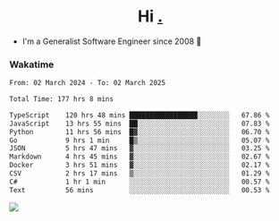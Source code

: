 <h1 align="center">Hi <a href="https://www.hackerrank.com/erasmosaraujo">.</a></h1>
 
- I'm a Generalist Software Engineer  since 2008 🚀
<!--  
<p align="left">
  <a href="https://github.com/erasmosoares/github-readme-stats">
    <img
      align="center"
      src="https://github-readme-stats.vercel.app/api/top-langs/?username=erasmosoares&theme=radical&layout=compact"
    />
  </a>
  <a href="https://github.com/erasmosoares/github-readme-stats">
    [![Harlok's WakaTime stats](https://github-readme-stats.vercel.app/api/wakatime?username=ffflabs)](https://github.com/anuraghazra/github-readme-stats)
  </a>
</p>

<!--
 ### Repo 
 
<p align="left">
 <a href="https://github.com/erasmosoares/github-readme-stats">
    <img
      align="center"
      height="165"
      src="https://github-readme-stats.vercel.app/api/pin?username=erasmosoares&repo=sample-node&title_color=fff&icon_color=f9f9f9&text_color=9f9f9f&bg_color=151515"
    />
  </a>
  <a href="https://github.com/erasmosoares/github-readme-stats">
    <img
      align="center"
      height="165"
      src="https://github-readme-stats.vercel.app/api/pin?username=erasmosoares&repo=sample-node&title_color=fff&icon_color=f9f9f9&text_color=9f9f9f&bg_color=151515"
    />
  </a>
</p>
-->

 ### Wakatime 

<!--START_SECTION:waka-->

```txt
From: 02 March 2024 - To: 02 March 2025

Total Time: 177 hrs 8 mins

TypeScript    120 hrs 48 mins █████████████████░░░░░░░░   67.86 %
JavaScript    13 hrs 55 mins  ██░░░░░░░░░░░░░░░░░░░░░░░   07.83 %
Python        11 hrs 56 mins  █▓░░░░░░░░░░░░░░░░░░░░░░░   06.70 %
Go            9 hrs 1 min     █▒░░░░░░░░░░░░░░░░░░░░░░░   05.07 %
JSON          5 hrs 47 mins   ▓░░░░░░░░░░░░░░░░░░░░░░░░   03.25 %
Markdown      4 hrs 45 mins   ▓░░░░░░░░░░░░░░░░░░░░░░░░   02.67 %
Docker        3 hrs 51 mins   ▓░░░░░░░░░░░░░░░░░░░░░░░░   02.17 %
CSV           2 hrs 17 mins   ▒░░░░░░░░░░░░░░░░░░░░░░░░   01.29 %
C#            1 hr 1 min      ░░░░░░░░░░░░░░░░░░░░░░░░░   00.57 %
Text          56 mins         ░░░░░░░░░░░░░░░░░░░░░░░░░   00.53 %
```

<!--END_SECTION:waka-->

![](https://komarev.com/ghpvc/?username=erasmosoares&color=brightgreen)
